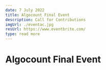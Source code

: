 ```yaml
---
date: 7 July 2022
title: Algocount Final Event
description: Call for Contributions
imgUrl: ./eventac.jpg
resUrl: https://www.eventbrite.com/
type: read more
---
```


# Algocount Final Event

